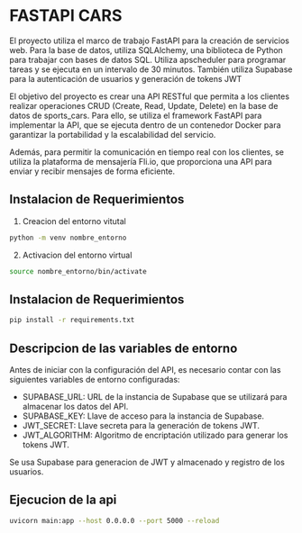 # FASTAPI CARS
El proyecto utiliza el marco de trabajo FastAPI para la creación de servicios web. Para la base de datos, utiliza SQLAlchemy, una biblioteca de Python para trabajar con bases de datos SQL. Utiliza apscheduler para programar tareas y se ejecuta en un intervalo de 30 minutos. También utiliza Supabase para la autenticación de usuarios y generación de tokens JWT

El objetivo del proyecto es crear una API RESTful que permita a los clientes realizar operaciones CRUD (Create, Read, Update, Delete) en la base de datos de sports_cars. Para ello, se utiliza el framework FastAPI para implementar la API, que se ejecuta dentro de un contenedor Docker para garantizar la portabilidad y la escalabilidad del servicio.

Además, para permitir la comunicación en tiempo real con los clientes, se utiliza la plataforma de mensajería Fli.io, que proporciona una API para enviar y recibir mensajes de forma eficiente.

## Instalacion de Requerimientos
1. Creacion del entorno vitutal
```bash
python -m venv nombre_entorno
```
2. Activacion del entorno virtual
```bash
source nombre_entorno/bin/activate
```

## Instalacion de Requerimientos
```bash
pip install -r requirements.txt
```
## Descripcion de las variables de entorno
Antes de iniciar con la configuración del API, es necesario contar con las siguientes variables de entorno configuradas:

- SUPABASE_URL: URL de la instancia de Supabase que se utilizará para almacenar los datos del API.
- SUPABASE_KEY: Llave de acceso para la instancia de Supabase.
- JWT_SECRET: Llave secreta para la generación de tokens JWT.
- JWT_ALGORITHM: Algoritmo de encriptación utilizado para generar los tokens JWT.

Se usa Supabase para generacion de JWT y almacenado y registro de los usuarios.

## Ejecucion de la api
```bash
uvicorn main:app --host 0.0.0.0 --port 5000 --reload
```
